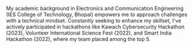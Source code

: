My academic background in Electronics and Communication Engineering (IES College of Technology, Bhopal) empowers me to approach challenges with a technical mindset. Constantly seeking to enhance my skillset, I've actively participated in hackathons like Kawach Cybersecurity Hackathon (2023), Volunteer International Science Fest (2022), and Smart India Hackathon (2022), where my team placed among the top 5.
